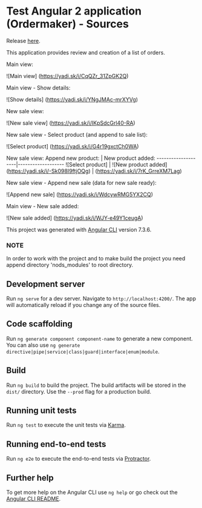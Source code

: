 # Test Angular 2 application (Ordermaker) - Sources
Release [here](https://github.com/roclimber1/angulartest).

This application provides review and creation of a list of orders.

Main view:

![Main view]
(https://yadi.sk/i/CqQZr_31ZpGK2Q)

Main view - Show details:

![Show details]
(https://yadi.sk/i/YNgJMAc-mrXYVg)

New sale view:

![New sale view]
(https://yadi.sk/i/IKpSdcGrl40-RA)

New sale view - Select product (and append to sale list):

![Select product]
(https://yadi.sk/i/G4r19gxctCh0WA)

New sale view:
Append new product: | New product added:
--------------------|-------------------
![Select product] | ![New product added]
(https://yadi.sk/i/-Sk098I9ftjOQg) | (https://yadi.sk/i/7rK_GrreXM7Lag)

New sale view - Append new sale (data for new sale ready):

![Append new sale]
(https://yadi.sk/i/WdcywRMG5YX2CQ)

Main view - New sale added:

![New sale added]
(https://yadi.sk/i/WJY-e49Y1ceugA)

This project was generated with [Angular CLI](https://github.com/angular/angular-cli) version 7.3.6.

### NOTE

In order to work with the project and to make build the project you need append directory 'nods_modules' to root directory.

## Development server

Run `ng serve` for a dev server. Navigate to `http://localhost:4200/`. The app will automatically reload if you change any of the source files.

## Code scaffolding

Run `ng generate component component-name` to generate a new component. You can also use `ng generate directive|pipe|service|class|guard|interface|enum|module`.

## Build

Run `ng build` to build the project. The build artifacts will be stored in the `dist/` directory. Use the `--prod` flag for a production build.

## Running unit tests

Run `ng test` to execute the unit tests via [Karma](https://karma-runner.github.io).

## Running end-to-end tests

Run `ng e2e` to execute the end-to-end tests via [Protractor](http://www.protractortest.org/).

## Further help

To get more help on the Angular CLI use `ng help` or go check out the [Angular CLI README](https://github.com/angular/angular-cli/blob/master/README.md).
